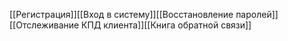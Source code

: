 [[Регистрация]][[Вход в систему]][[Восстановление паролей]][[Отслеживание КПД клиента]][[Книга обратной связи]]